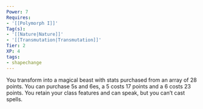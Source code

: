 ```yaml
---
Power: 7
Requires:
- '[[Polymorph I]]'
Tag(s):
- '[[Nature|Nature]]'
- '[[Transmutation|Transmutation]]'
Tier: 2
XP: 4
tags:
- shapechange
---
```


You transform into a magical beast with stats purchased from an array of 28 points. You can purchase 5s and 6es, a 5 costs 17 points and a 6 costs 23 points.  You retain your class features and can speak, but you can’t cast spells.
